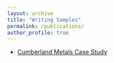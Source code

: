 ```yaml
---
layout: archive
title: "Writing Samples"
permalink: /publications/
author_profile: true
---
```


* [Cumberland Metals Case Study](https://github.com/newing21/newing21.github.io/blob/master/files/Cumberland_Metals_Case_Study.pdf)



